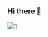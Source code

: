 ### Hi there 👋


![1](https://user-images.githubusercontent.com/79540594/214652998-066f2341-5b57-46b4-ad52-4c810717510a.jpg)
